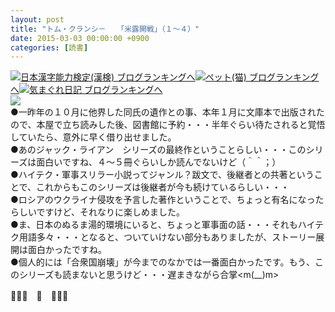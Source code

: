 ```yaml
---
layout: post
title: "トム・クランシ－　　「米露開戦」（１～４）"
date: 2015-03-03 00:00:00 +0900
categories: [読書]
---
```


[![](/syuusyuu9701/assets/images/トム・クランシ－-「米露開戦」（１～４）-br_c_3028_1.gif)](http://blog.with2.net/link.php?1659096:3028 "日本漢字能力検定(漢検) ブログランキングへ")[日本漢字能力検定(漢検) ブログランキングへ](http://blog.with2.net/link.php?1659096:3028)[![](/syuusyuu9701/assets/images/トム・クランシ－-「米露開戦」（１～４）-br_c_1348_1.gif)](http://blog.with2.net/link.php?1659096:1348 "ペット(猫) ブログランキングへ")[ペット(猫) ブログランキングへ](http://blog.with2.net/link.php?1659096:1348)[![](/syuusyuu9701/assets/images/トム・クランシ－-「米露開戦」（１～４）-br_c_9257_1.gif)](http://blog.with2.net/link.php?1659096:9257 "気まぐれ日記 ブログランキングへ")[気まぐれ日記 ブログランキングへ](http://blog.with2.net/link.php?1659096:9257)　  
![](/syuusyuu9701/assets/images/トム・クランシ－-「米露開戦」（１～４）-5a6626f51fd46cc7e4e5bedb638270fd.jpg)  
●一昨年の１０月に他界した同氏の遺作との事、本年１月に文庫本で出版されたので、本屋で立ち読みした後、図書館に予約・・・半年ぐらい待たされると覚悟していたら、意外に早く借り出せました。  
●あのジャック・ライアン　シリーズの最終作ということらしい・・・このシリーズは面白いですね、４～５冊ぐらいしか読んでないけど（＾＾；）  
●ハイテク・軍事スリラー小説ってジャンル？跋文で、後継者との共著ということで、これからもこのシリーズは後継者が今も続けているらしい・・・  
●ロシアのウクライナ侵攻を予言した著作ということで、ちょっと有名になったらしいですけど、それなりに楽しめました。  
●ま、日本のぬるま湯的環境にいると、ちょっと軍事面の話・・・それもハイテク用語多々・・・となると、ついていけない部分もありましたが、ストーリー展開は面白かったですね。  
●個人的には「合衆国崩壊」が今までのなかでは一番面白かったです。もう、このシリーズも読まないと思うけど・・・遅まきながら合掌<m(\_\_)m>  
  
👋👋👋　🐑　👋👋👋  
  